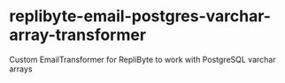# replibyte-email-postgres-varchar-array-transformer
Custom EmailTransformer for RepliByte to work with PostgreSQL varchar arrays
